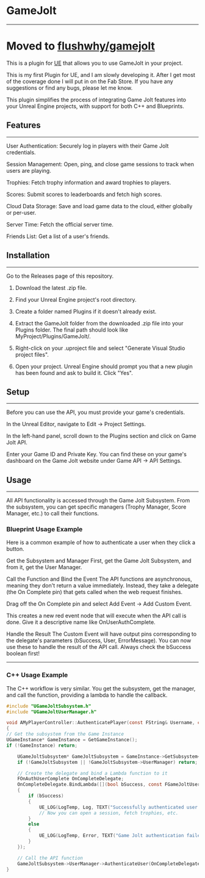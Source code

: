 # GameJolt

---


# Moved to [flushwhy/gamejolt](https://github.com/flushwhy/gamejolt)


This is a plugin for [UE](https://www.unrealengine.com/) that allows you to use GameJolt in your project.

This is my first Plugin for UE, and I am slowly developing it. After I get most of the coverage done I will put in on the
Fab Store. If you have any suggestions or find any bugs, please let me know.

This plugin simplifies the process of integrating Game Jolt features into your Unreal Engine projects, with support for both C++ and Blueprints.

## Features

---

User Authentication: Securely log in players with their Game Jolt credentials.

Session Management: Open, ping, and close game sessions to track when users are playing.

Trophies: Fetch trophy information and award trophies to players.

Scores: Submit scores to leaderboards and fetch high scores.

Cloud Data Storage: Save and load game data to the cloud, either globally or per-user.

Server Time: Fetch the official server time.

Friends List: Get a list of a user's friends.

## Installation

---

Go to the Releases page of this repository.

1. Download the latest .zip file.


2. Find your Unreal Engine project's root directory.


3. Create a folder named Plugins if it doesn't already exist.


4. Extract the GameJolt folder from the downloaded .zip file into your Plugins folder. The final path should look like MyProject/Plugins/GameJolt/.


5. Right-click on your .uproject file and select "Generate Visual Studio project files".


6. Open your project. Unreal Engine should prompt you that a new plugin has been found and ask to build it. Click "Yes".

## Setup

---

Before you can use the API, you must provide your game's credentials.

In the Unreal Editor, navigate to Edit -> Project Settings.

In the left-hand panel, scroll down to the Plugins section and click on Game Jolt API.

Enter your Game ID and Private Key. You can find these on your game's dashboard on the Game Jolt website under Game API -> API Settings.

## Usage

---

All API functionality is accessed through the Game Jolt Subsystem. From the subsystem, you can get specific managers (Trophy Manager, Score Manager, etc.) to call their functions.

### Blueprint Usage Example

Here is a common example of how to authenticate a user when they click a button.

Get the Subsystem and Manager
First, get the Game Jolt Subsystem, and from it, get the User Manager.

Call the Function and Bind the Event
The API functions are asynchronous, meaning they don't return a value immediately. Instead, they take a delegate (the On Complete pin) that gets called when the web request finishes.

Drag off the On Complete pin and select Add Event -> Add Custom Event.

This creates a new red event node that will execute when the API call is done. Give it a descriptive name like OnUserAuthComplete.

Handle the Result
The Custom Event will have output pins corresponding to the delegate's parameters (bSuccess, User, ErrorMessage). You can now use these to handle the result of the API call. Always check the bSuccess boolean first!

---

### C++ Usage Example

The C++ workflow is very similar. You get the subsystem, get the manager, and call the function, providing a lambda to handle the callback.
```c
#include "UGameJoltSubsystem.h"
#include "UGameJoltUserManager.h"

void AMyPlayerController::AuthenticatePlayer(const FString& Username, const FString& UserToken)
{
// Get the subsystem from the Game Instance
UGameInstance* GameInstance = GetGameInstance();
if (!GameInstance) return;

    UGameJoltSubsystem* GameJoltSubsystem = GameInstance->GetSubsystem<UGameJoltSubsystem>();
    if (!GameJoltSubsystem || !GameJoltSubsystem->UserManager) return;

    // Create the delegate and bind a Lambda function to it
    FOnAuthUserComplete OnCompleteDelegate;
    OnCompleteDelegate.BindLambda([](bool bSuccess, const FGameJoltUser& User, const FString& ErrorMessage)
    {
        if (bSuccess)
        {
            UE_LOG(LogTemp, Log, TEXT("Successfully authenticated user: %s"), *User.username);
            // Now you can open a session, fetch trophies, etc.
        }
        else
        {
            UE_LOG(LogTemp, Error, TEXT("Game Jolt authentication failed: %s"), *ErrorMessage);
        }
    });

    // Call the API function
    GameJoltSubsystem->UserManager->AuthenticateUser(OnCompleteDelegate, Username, UserToken);
} 
```
